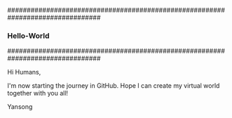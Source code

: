 ################################################################################
### Hello-World
################################################################################

Hi Humans,

I'm now starting the journey in GitHub. Hope I can create my virtual world together with you all!

Yansong
